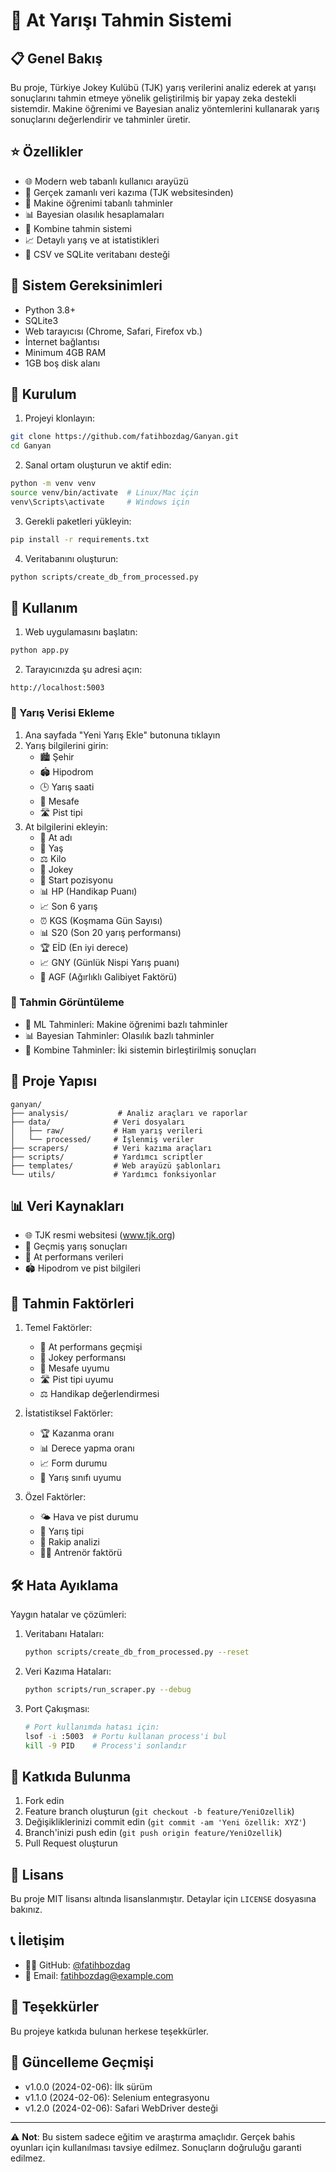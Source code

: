 # 🏇 At Yarışı Tahmin Sistemi

## 📋 Genel Bakış
Bu proje, Türkiye Jokey Kulübü (TJK) yarış verilerini analiz ederek at yarışı sonuçlarını tahmin etmeye yönelik geliştirilmiş bir yapay zeka destekli sistemdir. Makine öğrenimi ve Bayesian analiz yöntemlerini kullanarak yarış sonuçlarını değerlendirir ve tahminler üretir.

## ⭐️ Özellikler
- 🌐 Modern web tabanlı kullanıcı arayüzü
- 🔄 Gerçek zamanlı veri kazıma (TJK websitesinden)
- 🤖 Makine öğrenimi tabanlı tahminler
- 📊 Bayesian olasılık hesaplamaları
- 🎯 Kombine tahmin sistemi
- 📈 Detaylı yarış ve at istatistikleri
- 💾 CSV ve SQLite veritabanı desteği

## 🔧 Sistem Gereksinimleri
- Python 3.8+
- SQLite3
- Web tarayıcısı (Chrome, Safari, Firefox vb.)
- İnternet bağlantısı
- Minimum 4GB RAM
- 1GB boş disk alanı

## 🚀 Kurulum
1. Projeyi klonlayın:
```bash
git clone https://github.com/fatihbozdag/Ganyan.git
cd Ganyan
```

2. Sanal ortam oluşturun ve aktif edin:
```bash
python -m venv venv
source venv/bin/activate  # Linux/Mac için
venv\Scripts\activate     # Windows için
```

3. Gerekli paketleri yükleyin:
```bash
pip install -r requirements.txt
```

4. Veritabanını oluşturun:
```bash
python scripts/create_db_from_processed.py
```

## 📱 Kullanım
1. Web uygulamasını başlatın:
```bash
python app.py
```

2. Tarayıcınızda şu adresi açın:
```
http://localhost:5003
```

### 🎲 Yarış Verisi Ekleme
1. Ana sayfada "Yeni Yarış Ekle" butonuna tıklayın
2. Yarış bilgilerini girin:
   - 🏙 Şehir
   - 🏟 Hipodrom
   - 🕒 Yarış saati
   - 📏 Mesafe
   - 🛣 Pist tipi
3. At bilgilerini ekleyin:
   - 🐎 At adı
   - 📅 Yaş
   - ⚖️ Kilo
   - 🏇 Jokey
   - 🎯 Start pozisyonu
   - 📊 HP (Handikap Puanı)
   - 📈 Son 6 yarış
   - ⏰ KGS (Koşmama Gün Sayısı)
   - 📊 S20 (Son 20 yarış performansı)
   - 🏆 EİD (En iyi derece)
   - 📈 GNY (Günlük Nispi Yarış puanı)
   - 🎯 AGF (Ağırlıklı Galibiyet Faktörü)

### 🔮 Tahmin Görüntüleme
- 🤖 ML Tahminleri: Makine öğrenimi bazlı tahminler
- 📊 Bayesian Tahminler: Olasılık bazlı tahminler
- 🎯 Kombine Tahminler: İki sistemin birleştirilmiş sonuçları

## 📁 Proje Yapısı
```
ganyan/
├── analysis/           # Analiz araçları ve raporlar
├── data/              # Veri dosyaları
│   ├── raw/           # Ham yarış verileri
│   └── processed/     # İşlenmiş veriler
├── scrapers/          # Veri kazıma araçları
├── scripts/           # Yardımcı scriptler
├── templates/         # Web arayüzü şablonları
└── utils/             # Yardımcı fonksiyonlar
```

## 📊 Veri Kaynakları
- 🌐 TJK resmi websitesi (www.tjk.org)
- 📜 Geçmiş yarış sonuçları
- 🐎 At performans verileri
- 🏟 Hipodrom ve pist bilgileri

## 🎯 Tahmin Faktörleri
1. Temel Faktörler:
   - 🐎 At performans geçmişi
   - 🏇 Jokey performansı
   - 📏 Mesafe uyumu
   - 🛣 Pist tipi uyumu
   - ⚖️ Handikap değerlendirmesi

2. İstatistiksel Faktörler:
   - 🏆 Kazanma oranı
   - 📊 Derece yapma oranı
   - 📈 Form durumu
   - 🎯 Yarış sınıfı uyumu

3. Özel Faktörler:
   - 🌤 Hava ve pist durumu
   - 🎲 Yarış tipi
   - 🏇 Rakip analizi
   - 👨‍🏫 Antrenör faktörü

## 🛠 Hata Ayıklama
Yaygın hatalar ve çözümleri:
1. Veritabanı Hataları:
   ```bash
   python scripts/create_db_from_processed.py --reset
   ```

2. Veri Kazıma Hataları:
   ```bash
   python scripts/run_scraper.py --debug
   ```

3. Port Çakışması:
   ```bash
   # Port kullanımda hatası için:
   lsof -i :5003  # Portu kullanan process'i bul
   kill -9 PID    # Process'i sonlandır
   ```

## 🤝 Katkıda Bulunma
1. Fork edin
2. Feature branch oluşturun (`git checkout -b feature/YeniOzellik`)
3. Değişikliklerinizi commit edin (`git commit -am 'Yeni özellik: XYZ'`)
4. Branch'inizi push edin (`git push origin feature/YeniOzellik`)
5. Pull Request oluşturun

## 📄 Lisans
Bu proje MIT lisansı altında lisanslanmıştır. Detaylar için `LICENSE` dosyasına bakınız.

## 📞 İletişim
- 👨‍💻 GitHub: [@fatihbozdag](https://github.com/fatihbozdag)
- 📧 Email: [fatihbozdag@example.com](mailto:fbozdag1989@gmail.com)

## 🙏 Teşekkürler
Bu projeye katkıda bulunan herkese teşekkürler.

## 🔄 Güncelleme Geçmişi
- v1.0.0 (2024-02-06): İlk sürüm
- v1.1.0 (2024-02-06): Selenium entegrasyonu
- v1.2.0 (2024-02-06): Safari WebDriver desteği

---
⚠️ **Not**: Bu sistem sadece eğitim ve araştırma amaçlıdır. Gerçek bahis oyunları için kullanılması tavsiye edilmez. Sonuçların doğruluğu garanti edilmez.
